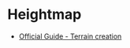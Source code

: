 # Heightmap

- [Official Guide - Terrain creation](https://moddocs.bannerlord.com/editor/scene-editor/terrain_creation/)